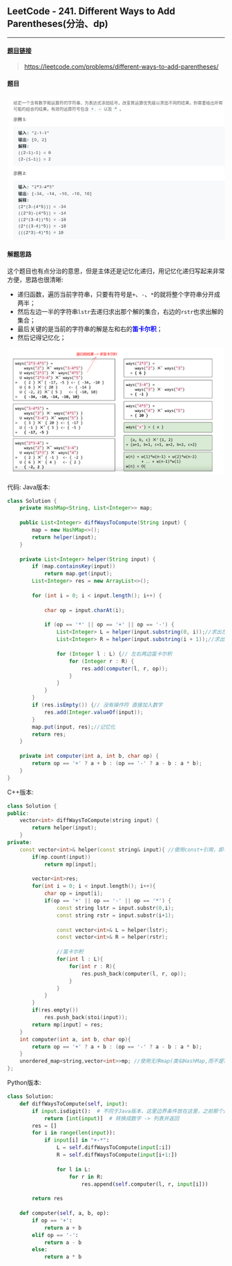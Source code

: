 ## LeetCode - 241. Different Ways to Add Parentheses(分治、dp)
***
#### [题目链接](https://leetcode.com/problems/different-ways-to-add-parentheses/)

> https://leetcode.com/problems/different-ways-to-add-parentheses/

#### 题目
![在这里插入图片描述](images/241_t.png)
#### 解题思路

这个题目也有点分治的意思，但是主体还是记忆化递归，用记忆化递归写起来非常方便，思路也很清晰: 

* 递归函数，遍历当前字符串，只要有符号是`+`、`-`、`*`的就将整个字符串分开成两半；
* 然后左边一半的字符串`lstr`去递归求出那个解的集合，右边的`rstr`也求出解的集合；
* 最后关键的是当前的字符串的解是左和右的<font color= blue>**笛卡尔积**</font>；
* 然后记得记忆化；

![在这里插入图片描述](images/241_s.png)


代码: 
Java版本: 
```java
class Solution {
    private HashMap<String, List<Integer>> map;

    public List<Integer> diffWaysToCompute(String input) {
        map = new HashMap<>();
        return helper(input);
    }

    private List<Integer> helper(String input) {
        if (map.containsKey(input))
            return map.get(input);
        List<Integer> res = new ArrayList<>();

        for (int i = 0; i < input.length(); i++) {

            char op = input.charAt(i);

            if (op == '*' || op == '+' || op == '-') {
                List<Integer> L = helper(input.substring(0, i));//求出左边
                List<Integer> R = helper(input.substring(i + 1));//求出右边

                for (Integer l : L) {// 左右两边笛卡尔积
                    for (Integer r : R) {
                        res.add(computer(l, r, op));
                    }
                }
            }
        }
        if (res.isEmpty()) {// 没有操作符 直接加入数字
            res.add(Integer.valueOf(input));
        }
        map.put(input, res);//记忆化
        return res;
    }

    private int computer(int a, int b, char op) {
        return op == '+' ? a + b : (op == '-' ? a - b : a * b);
    }
}
```
C++版本: 

```cpp
class Solution {
public:
    vector<int> diffWaysToCompute(string input) {
        return helper(input);
    }
private:
    const vector<int>& helper(const string& input){ //使用const+引用，即可防止随意修改，又不必建立拷贝
        if(mp.count(input))
            return mp[input];

        vector<int>res;
        for(int i = 0; i < input.length(); i++){ 
            char op = input[i];
            if(op == '+' || op == '-' || op == '*') {
                const string lstr = input.substr(0,i);
                const string rstr = input.substr(i+1);

                const vector<int>& L = helper(lstr);
                const vector<int>& R = helper(rstr);

                //笛卡尔积
                for(int l : L){ 
                    for(int r : R){ 
                        res.push_back(computer(l, r, op));
                    }
                }
            }
        }
        if(res.empty())
            res.push_back(stoi(input));
        return mp[input] = res;
    }
    int computer(int a, int b, char op){ 
        return op == '+' ? a + b : (op == '-' ? a - b : a * b);
    }
    unordered_map<string,vector<int>>mp; //使用无序map(类似HashMap,而不是TreeMap)
};
```

Python版本: 

```python
class Solution:
    def diffWaysToCompute(self, input):
        if input.isdigit():  # 不同于Java版本，这里边界条件放在这里，之前那个是res.isEmpty()就加入数字
            return [int(input)]  # 转换成数字 -> 列表并返回
        res = []
        for i in range(len(input)):
            if input[i] in "+-*":
                L = self.diffWaysToCompute(input[:i])
                R = self.diffWaysToCompute(input[i+1:])

                for l in L:
                    for r in R:
                        res.append(self.computer(l, r, input[i]))

        return res

    def computer(self, a, b, op):
        if op == '+':
            return a + b
        elif op == '-':
            return a - b
        else:
            return a * b
```

